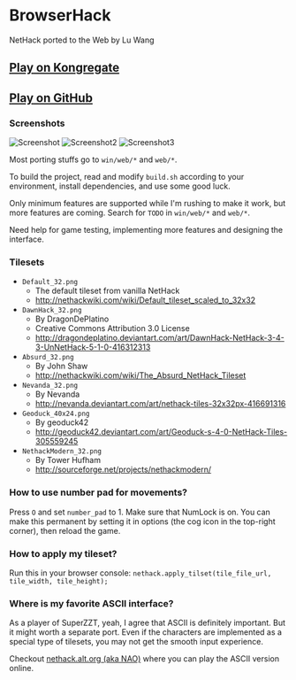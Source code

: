 # BrowserHack

NetHack ported to the Web by Lu Wang

## [Play on Kongregate](http://www.kongregate.com/games/coolwanglu/browserhack)
## [Play on GitHub](http://coolwanglu.github.io/BrowserHack)

### Screenshots
![Screenshot](https://raw.githubusercontent.com/coolwanglu/BrowserHack/master/screenshot.png)
![Screenshot2](https://raw.githubusercontent.com/coolwanglu/BrowserHack/master/screenshot2.png)
![Screenshot3](https://raw.githubusercontent.com/coolwanglu/BrowserHack/master/screenshot3.png)

Most porting stuffs go to `win/web/*` and `web/*`.

To build the project, read and modify `build.sh` according to your environment, install dependencies, and use some good luck.

Only minimum features are supported while I'm rushing to make it work, but more features are coming.
Search for `TODO` in `win/web/*` and `web/*`.

Need help for game testing, implementing more features and designing the interface.

### Tilesets
- `Default_32.png`
  - The default tileset from vanilla NetHack 
  - http://nethackwiki.com/wiki/Default_tileset_scaled_to_32x32
- `DawnHack_32.png`
  - By DragonDePlatino
  - Creative Commons Attribution 3.0 License
  - http://dragondeplatino.deviantart.com/art/DawnHack-NetHack-3-4-3-UnNetHack-5-1-0-416312313
- `Absurd_32.png`
  - By John Shaw
  - http://nethackwiki.com/wiki/The_Absurd_NetHack_Tileset
- `Nevanda_32.png`
  - By Nevanda
  - http://nevanda.deviantart.com/art/nethack-tiles-32x32px-416691316
- `Geoduck_40x24.png`
  - By geoduck42
  - http://geoduck42.deviantart.com/art/Geoduck-s-4-0-NetHack-Tiles-305559245
- `NethackModern_32.png`
  - By Tower Hufham
  - http://sourceforge.net/projects/nethackmodern/


### How to use number pad for movements?
Press `O` and set `number_pad` to 1. Make sure that NumLock is on.
You can make this permanent by setting it in options (the cog icon in the top-right corner), then reload the game. 

### How to apply my tileset?
Run this in your browser console:
`nethack.apply_tilset(tile_file_url, tile_width, tile_height);`

### Where is my favorite ASCII interface?
As a player of SuperZZT, yeah, I agree that ASCII is definitely important. But it might worth a separate port. Even if the characters are implemented as a special type of tilesets, you may not get the smooth input experience.

Checkout [nethack.alt.org (aka NAO)](http://alt.org/nethack/) where you can play the ASCII version online.
